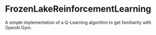 # FrozenLakeReinforcementLearning

A simple implementation of a Q-Learning algorithm to get familiarity with OpenAi Gym.
